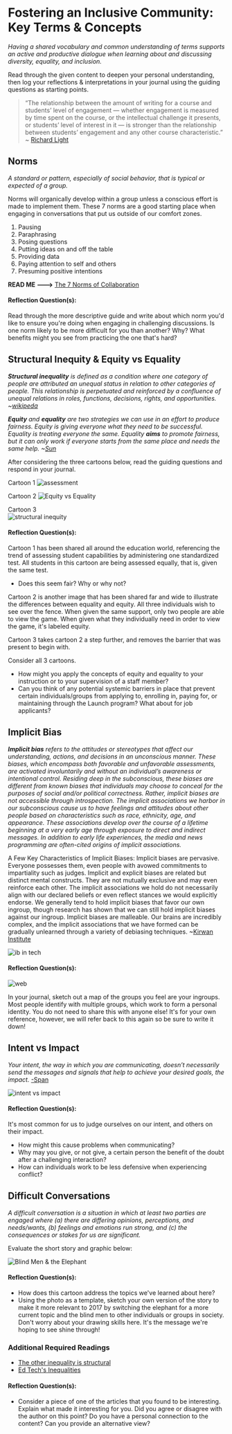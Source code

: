 # Fostering an Inclusive Community: Key Terms & Concepts  

*Having a shared vocabulary and common understanding of terms supports an active and productive dialogue when learning about and discussing diversity, equality, and inclusion.*

Read through the given content to deepen your personal understanding, then log your reflections & interpretations in your journal using the guiding questions as starting points.  

> “The relationship between the amount of writing for a course and students’ level of engagement — whether engagement is measured by time spent on the course, or the intellectual challenge it presents, or students’ level of interest in it — is stronger than the relationship between students’ engagement and any other course characteristic.”  ~ [Richard Light](https://www.questia.com/library/journal/1P3-592165951/writing-and-students-engagement)

## Norms  
*A standard or pattern, especially of social behavior, that is typical or expected of a group.*  

Norms will organically develop within a group unless a conscious effort is made to implement them. These 7 norms are a good starting place when engaging in conversations that put us outside of our comfort zones.

1) Pausing  
2) Paraphrasing  
3) Posing questions  
4) Putting ideas on and off the table  
5) Providing data  
6) Paying attention to self and others  
7) Presuming positive intentions  

**READ ME --->** [The 7 Norms of Collaboration](https://docs.google.com/a/launchacademy.co/document/d/1w7sw8zIF1IJzBwF-Ld9EJ74wMLqrkC90aEyzzuSEiYk/edit?usp=sharing)  

#### Reflection Question(s):
Read through the more descriptive guide and write about which norm you'd like to ensure you're doing when engaging in challenging discussions. Is one norm likely to be more difficult for you than another? Why? What benefits might you see from practicing the one that's hard?

## Structural Inequity & Equity vs Equality  

*__Structural inequality__ is defined as a condition where one category of people are attributed an unequal status in relation to other categories of people. This relationship is perpetuated and reinforced by a confluence of unequal relations in roles, functions, decisions, rights, and opportunities. ~[wikipeda](https://en.wikipedia.org/wiki/Structural_inequality)*  

*__Equity__ and __equality__ are two strategies we can use in an effort to produce fairness. Equity is giving everyone what they need to be successful. Equality is treating everyone the same. Equality __aims__ to promote fairness, but it can only work if everyone starts from the same place and needs the same help. ~[Sun](http://everydayfeminism.com/2014/09/equality-is-not-enough/)*  

After considering the three cartoons below, read the guiding questions and respond in your journal.  

Cartoon 1
![assessment](http://inclusiveeducation.weebly.com/uploads/1/6/7/2/16724178/3159376.png?500)  

Cartoon 2
![Equity vs Equality](http://culturalorganizing.org/wp-content/uploads/2016/10/IISC_EqualityEquity.jpg)

Cartoon 3  
![structural inequity](https://pbs.twimg.com/media/CiRZyUTUgAAfXzQ.jpg)

#### Reflection Question(s):  
Cartoon 1 has been shared all around the education world, referencing the trend of assessing student capabilities by administering one standardized test. All students in this cartoon are being assessed equally, that is, given the same test.  
* Does this seem fair? Why or why not?

Cartoon 2 is another image that has been shared far and wide to illustrate the differences between equality and equity. All three individuals wish to see over the fence. When given the same support, only two people are able to view the game. When given what they individually need in order to view the game, it's labeled equity.

Cartoon 3 takes cartoon 2 a step further, and removes the barrier that was present to begin with.

Consider all 3 cartoons.  
* How might you apply the concepts of equity and equality to your instruction or to your supervision of a staff member?  
* Can you think of any potential systemic barriers in place that prevent certain individuals/groups from applying to, enrolling in, paying for, or maintaining through the Launch program? What about for job applicants?

## Implicit Bias  

*__Implicit bias__ refers to the attitudes or stereotypes that affect our understanding, actions, and decisions in an unconscious manner. These biases, which encompass both favorable and unfavorable assessments, are activated involuntarily and without an individual’s awareness or intentional control. Residing deep in the subconscious, these biases are different from known biases that individuals may choose to conceal for the purposes of social and/or political correctness. Rather, implicit biases are not accessible through introspection. The implicit associations we harbor in our subconscious cause us to have feelings and attitudes about other people based on characteristics such as race, ethnicity, age, and appearance. These associations develop over the course of a lifetime beginning at a very early age through exposure to direct and indirect messages. In addition to early life experiences, the media and news programming are often-cited origins of implicit associations.*  

A Few Key Characteristics of Implicit Biases: Implicit biases are pervasive.  Everyone possesses them, even people with avowed commitments to impartiality such as judges. Implicit and explicit biases are related but distinct mental constructs. They are not mutually exclusive and may even reinforce each other. The implicit associations we hold do not necessarily align with our declared beliefs or even reflect stances we would explicitly endorse. We generally tend to hold implicit biases that favor our own ingroup, though research has shown that we can still hold implicit biases against our ingroup. Implicit biases are malleable. Our brains are incredibly complex, and the implicit associations that we have formed can be gradually unlearned through a variety of debiasing techniques. ~[Kirwan Institute](http://kirwaninstitute.osu.edu/research/understanding-implicit-bias/)

![ib in tech](http://icblog.firstreference.com/wp-content/uploads//i-am-afraid-you-did-not-get-job-300x262.jpg)  


#### Reflection Question(s):
![web](https://sbt.blob.core.windows.net/site-images/site-pages/storyboard-creator/layouts/spider/spider_10.png)  

In your journal, sketch out a map of the groups you feel are your ingroups. Most people identify with multiple groups, which work to form a personal identity. You do not need to share this with anyone else! It's for your own reference, however, we will refer back to this again so be sure to write it down!

## Intent vs Impact  

*Your intent, the way in which you are communicating, doesn’t necessarily send the messages and signals that help to achieve your desired goals, the impact.* [-Span ](https://smallbusiness.yahoo.com/advisor/intent-vs-impact-communicate-045122038.html)

![intent vs impact](https://pbs.twimg.com/media/CEu5At0UIAAJ2Ac.jpg)  

#### Reflection Question(s):
It's most common for us to judge ourselves on our intent, and others on their impact.
* How might this cause problems when communicating?
* Why may you give, or not give, a certain person the benefit of the doubt after a challenging interaction?  
* How can individuals work to be less defensive when experiencing conflict?

## Difficult Conversations  

*A difficult conversation is a situation in which at least two parties are engaged where (a) there are differing opinions, perceptions, and needs/wants, (b) feelings and emotions run strong, and (c) the consequences or stakes for us are significant.*  

Evaluate the short story and graphic below:  

![Blind Men & the Elephant](https://s-media-cache-ak0.pinimg.com/originals/62/ce/e1/62cee1cca5a056b244781678c9d14202.jpg)  

#### Reflection Question(s):  
* How does this cartoon address the topics we've learned about here?
* Using the photo as a template, sketch your own version of the story to make it more relevant to 2017 by switching the elephant for a more current topic and the blind men to other individuals or groups in society. Don't worry about your drawing skills here. It's the message we're hoping to see shine through!

### Additional Required Readings
* [The other inequality is structural](http://blogs.reuters.com/great-debate/2014/02/03/the-other-inequality-is-structural/)
* [Ed Tech's Inequalities](http://hackeducation.com/2015/04/08/inequalities)  


#### Reflection Question(s):
* Consider a piece of one of the articles that you found to be interesting. Explain what made it interesting for you. Did you agree or disagree with the author on this point? Do you have a personal connection to the content? Can you provide an alternative view?
